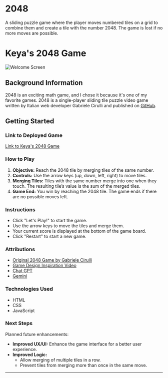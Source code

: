 # 2048

A sliding puzzle game where the player moves numbered tiles on a grid to combine them and create a tile with the number 2048. The game is lost if no more moves are possible.

# Keya's 2048 Game

![Welcome Screen](https://keya-moradi.github.io/2048/.vscode/Images/welcome_screen.png)

## Background Information

2048 is an exciting math game, and I chose it because it's one of my favorite games. 2048 is a single-player sliding tile puzzle video game written by Italian web developer Gabriele Cirulli and published on [GitHub](https://github.com/gabrielecirulli/2048).

## Getting Started

### Link to Deployed Game

[Link to Keya's 2048 Game](https://keya-moradi.github.io/2048/)

### How to Play

1. **Objective:** Reach the 2048 tile by merging tiles of the same number.
2. **Controls:** Use the arrow keys (up, down, left, right) to move tiles.
3. **Merging Tiles:** Tiles with the same number merge into one when they touch. The resulting tile’s value is the sum of the merged tiles.
4. **Game End:** You win by reaching the 2048 tile. The game ends if there are no possible moves left.

### Instructions

- Click "Let's Play!" to start the game.
- Use the arrow keys to move the tiles and merge them.
- Your current score is displayed at the bottom of the game board.
- Click "Restart" to start a new game.

### Attributions

- [Original 2048 Game by Gabriele Cirulli](https://github.com/gabrielecirulli/2048)
- [Game Design Inspiration Video](https://www.youtube.com/watch?v=wOVEe9eawXc)
- [Chat GPT](https://chatgpt.com/)
- [Gemini](https://gemini.google.com/app)

### Technologies Used

- HTML
- CSS
- JavaScript

### Next Steps

Planned future enhancements:

- **Improved UX/UI:** Enhance the game interface for a better user experience.
- **Improved Logic:**
  - Allow merging of multiple tiles in a row.
  - Prevent tiles from merging more than once in the same move.

---
